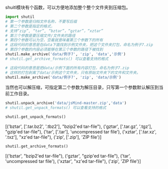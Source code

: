 shuitl模块有个函数，可以方便地添加整个整个文件夹到压缩包。

```python
import shutil
# 第一个参数是归档文件名称，不要写后缀
# 第二个参数是指定的格式，
# 支持“zip”, “tar”, “bztar”，“gztar”，“xztar”
# 第三个参数是要压缩文件/文件夹的路径
# 第四个参数可以为空，空着就意味着第三个参数下的所有
# 这段代码的意思是在data下面找到示例文件夹，把这个文件夹打包，命名为例子7.zip
# 第四个参数的内容必须能够在第三个参数的路径下被找到
shutil.make_archive('data/例子7', 'zip', 'data','示例')
# shutil.get_archive_formats() 可以查看支持的格式
```

```python
# 这段代码的意思是把data/示例下面的所有内容打包，命名为例子7.zip
# 这样的打包剥离了data/示例这个文件夹，只有原始文件夹下的文件和文件夹。
shutil.make_archive('data/例子7', 'zip', 'data/示例')
```

当然也可以解压缩，可指定第二个参数为解压目录，只写第一个参数默认解压到当前工作目录。

```python
shutil.unpack_archive('data/jsMind-master.zip','data')
# shutil.get_unpack_formats() 可以查看支持的格式
```

```python
shutil.get_unpack_formats()
```
[('bztar', ['.tar.bz2', '.tbz2'], "bzip2'ed tar-file"),
 ('gztar', ['.tar.gz', '.tgz'], "gzip'ed tar-file"),
 ('tar', ['.tar'], 'uncompressed tar file'),
 ('xztar', ['.tar.xz', '.txz'], "xz'ed tar-file"),
 ('zip', ['.zip'], 'ZIP file')]

```python
shutil.get_archive_formats()
```
[('bztar', "bzip2'ed tar-file"),
 ('gztar', "gzip'ed tar-file"),
 ('tar', 'uncompressed tar file'),
 ('xztar', "xz'ed tar-file"),
 ('zip', 'ZIP file')]
